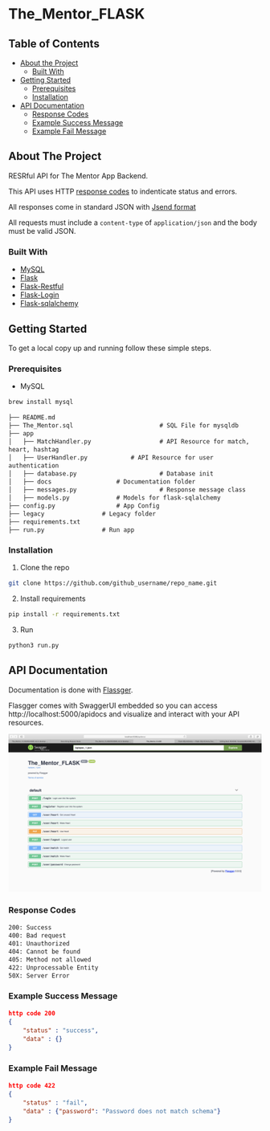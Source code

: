 # The_Mentor_FLASK

<!-- TABLE OF CONTENTS -->
## Table of Contents

* [About the Project](#about-the-project)
  * [Built With](#built-with)
* [Getting Started](#getting-started)
  * [Prerequisites](#prerequisites)
  * [Installation](#installation)
* [API Documentation](#api-doc)
  * [Response Codes](#response-codes)
  * [Example Success Message](#example-success-message)
  * [Example Fail Message](#example-fail-message)


<!-- ABOUT THE PROJECT -->
## About The Project
RESRful API for The Mentor App Backend.

This API uses HTTP [response codes](https://en.wikipedia.org/wiki/List_of_HTTP_status_codes) to indenticate status and errors. 

All responses come in standard JSON with [Jsend format](https://github.com/omniti-labs/jsend)

All requests must include a `content-type` of `application/json` and the body must be valid JSON.

### Built With
* [MySQL](https://www.mysql.com)
* [Flask](https://flask.palletsprojects.com/en/1.1.x/)
* [Flask-Restful](https://flask-restful.readthedocs.io/en/latest/)
* [Flask-Login](https://flask-login.readthedocs.io/en/latest/)
* [Flask-sqlalchemy](https://flask-sqlalchemy.palletsprojects.com/en/2.x/)


<!-- GETTING STARTED -->
## Getting Started

To get a local copy up and running follow these simple steps.

### Prerequisites

* MySQL
```sh
brew install mysql
```

```
├── README.md               
├── The_Mentor.sql                        # SQL File for mysqldb
├── app
│   ├── MatchHandler.py                   # API Resource for match, heart, hashtag
│   ├── UserHandler.py			  # API Resource for user authentication
│   ├── database.py                       # Database init
│   ├── docs				  # Documentation folder
│   ├── messages.py                       # Response message class
│   ├── models.py			  # Models for flask-sqlalchemy
├── config.py				  # App Config
├── legacy				  # Legacy folder			
├── requirements.txt
├── run.py				  # Run app
```


### Installation

1. Clone the repo
```sh
git clone https://github.com/github_username/repo_name.git
```
2. Install requirements
```sh
pip install -r requirements.txt
```
3. Run
```sh
python3 run.py
```
<!-- API DOC -->
## API Documentation
Documentation is done with [Flassger](https://github.com/flasgger/flasgger).

Flasgger comes with SwaggerUI embedded so you can access http://localhost:5000/apidocs and visualize and interact with your API resources.

[![Swagger UI Screen Shot][swagger-screenshot]](http://localhost:5000/apidocs)

### Response Codes
```
200: Success
400: Bad request
401: Unauthorized
404: Cannot be found
405: Method not allowed
422: Unprocessable Entity 
50X: Server Error
```

### Example Success Message
```json
http code 200
{
	"status" : "success",
	"data" : {}
}
```
### Example Fail Message
```json
http code 422
{
	"status" : "fail",
	"data" : {"password": "Password does not match schema"}
}
```

<!-- MARKDOWN LINKS & IMAGES -->
<!-- https://www.markdownguide.org/basic-syntax/#reference-style-links -->
[swagger-screenshot]: image/Screenshot.png
